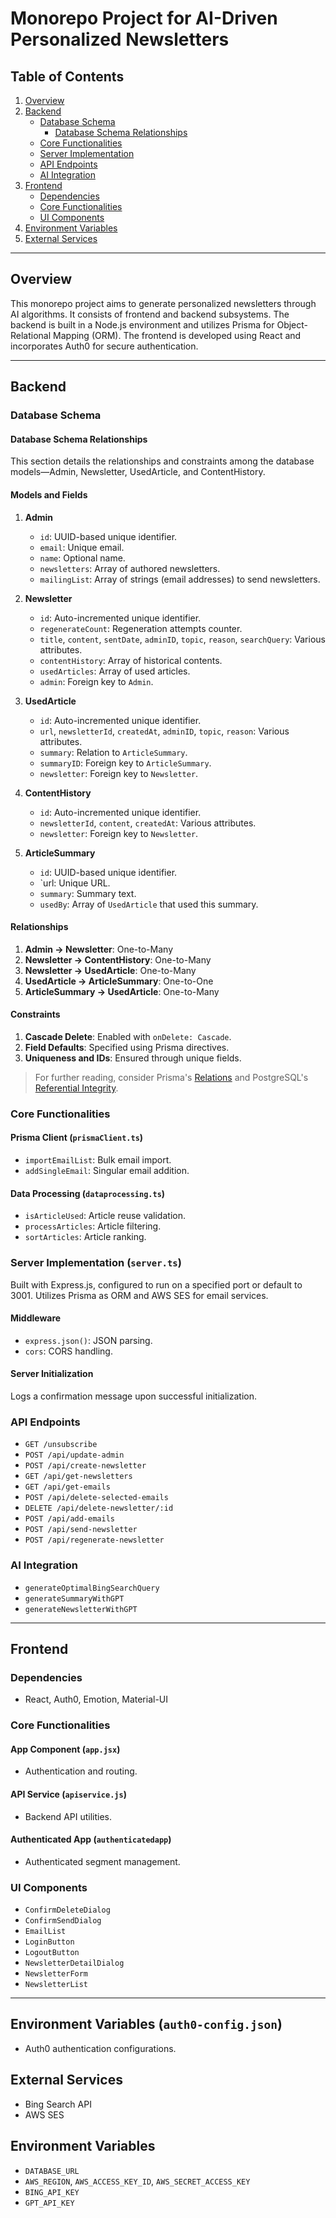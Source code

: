 # Monorepo Project for AI-Driven Personalized Newsletters

## Table of Contents

1. [Overview](#overview)
2. [Backend](#backend)
   - [Database Schema](#database-schema)
     - [Database Schema Relationships](#database-schema-relationships)
   - [Core Functionalities](#core-functionalities)
   - [Server Implementation](#server-implementation)
   - [API Endpoints](#api-endpoints)
   - [AI Integration](#ai-integration)
3. [Frontend](#frontend)
   - [Dependencies](#dependencies)
   - [Core Functionalities](#core-functionalities-1)
   - [UI Components](#ui-components)
4. [Environment Variables](#environment-variables)
5. [External Services](#external-services)

---

## Overview

This monorepo project aims to generate personalized newsletters through AI algorithms. It consists of frontend and backend subsystems. The backend is built in a Node.js environment and utilizes Prisma for Object-Relational Mapping (ORM). The frontend is developed using React and incorporates Auth0 for secure authentication.

---

## Backend

### Database Schema

#### Database Schema Relationships

This section details the relationships and constraints among the database models—Admin, Newsletter, UsedArticle, and ContentHistory.

#### Models and Fields

1. **Admin**

   - `id`: UUID-based unique identifier.
   - `email`: Unique email.
   - `name`: Optional name.
   - `newsletters`: Array of authored newsletters.
   - `mailingList`: Array of strings (email addresses) to send newsletters.

2. **Newsletter**

   - `id`: Auto-incremented unique identifier.
   - `regenerateCount`: Regeneration attempts counter.
   - `title`, `content`, `sentDate`, `adminID`, `topic`, `reason`, `searchQuery`: Various attributes.
   - `contentHistory`: Array of historical contents.
   - `usedArticles`: Array of used articles.
   - `admin`: Foreign key to `Admin`.

3. **UsedArticle**

   - `id`: Auto-incremented unique identifier.
   - `url`, `newsletterId`, `createdAt`, `adminID`, `topic`, `reason`: Various attributes.
   - `summary`: Relation to `ArticleSummary`.
   - `summaryID`: Foreign key to `ArticleSummary`.
   - `newsletter`: Foreign key to `Newsletter`.

4. **ContentHistory**

   - `id`: Auto-incremented unique identifier.
   - `newsletterId`, `content`, `createdAt`: Various attributes.
   - `newsletter`: Foreign key to `Newsletter`.

5. **ArticleSummary**
   - `id`: UUID-based unique identifier.
   - `url: Unique URL.
   - `summary`: Summary text.
   - `usedBy`: Array of `UsedArticle` that used this summary.

#### Relationships

1. **Admin -> Newsletter**: One-to-Many
2. **Newsletter -> ContentHistory**: One-to-Many
3. **Newsletter -> UsedArticle**: One-to-Many
4. **UsedArticle -> ArticleSummary**: One-to-One
5. **ArticleSummary -> UsedArticle**: One-to-Many

#### Constraints

1. **Cascade Delete**: Enabled with `onDelete: Cascade`.
2. **Field Defaults**: Specified using Prisma directives.
3. **Uniqueness and IDs**: Ensured through unique fields.

> For further reading, consider Prisma's [Relations](https://www.prisma.io/docs/concepts/components/prisma-schema/relations) and PostgreSQL's [Referential Integrity](https://www.postgresql.org/docs/current/ddl-constraints.html#DDL-CONSTRAINTS-FK).

### Core Functionalities

#### Prisma Client (`prismaClient.ts`)

- `importEmailList`: Bulk email import.
- `addSingleEmail`: Singular email addition.

#### Data Processing (`dataprocessing.ts`)

- `isArticleUsed`: Article reuse validation.
- `processArticles`: Article filtering.
- `sortArticles`: Article ranking.

### Server Implementation (`server.ts`)

Built with Express.js, configured to run on a specified port or default to 3001. Utilizes Prisma as ORM and AWS SES for email services.

#### Middleware

- `express.json()`: JSON parsing.
- `cors`: CORS handling.

#### Server Initialization

Logs a confirmation message upon successful initialization.

### API Endpoints

- `GET /unsubscribe`
- `POST /api/update-admin`
- `POST /api/create-newsletter`
- `GET /api/get-newsletters`
- `GET /api/get-emails`
- `POST /api/delete-selected-emails`
- `DELETE /api/delete-newsletter/:id`
- `POST /api/add-emails`
- `POST /api/send-newsletter`
- `POST /api/regenerate-newsletter`

### AI Integration

- `generateOptimalBingSearchQuery`
- `generateSummaryWithGPT`
- `generateNewsletterWithGPT`

---

## Frontend

### Dependencies

- React, Auth0, Emotion, Material-UI

### Core Functionalities

#### App Component (`app.jsx`)

- Authentication and routing.

#### API Service (`apiservice.js`)

- Backend API utilities.

#### Authenticated App (`authenticatedapp`)

- Authenticated segment management.

### UI Components

- `ConfirmDeleteDialog`
- `ConfirmSendDialog`
- `EmailList`
- `LoginButton`
- `LogoutButton`
- `NewsletterDetailDialog`
- `NewsletterForm`
- `NewsletterList`

---

## Environment Variables (`auth0-config.json`)

- Auth0 authentication configurations.

## External Services

- Bing Search API
- AWS SES

## Environment Variables

- `DATABASE_URL`
- `AWS_REGION`, `AWS_ACCESS_KEY_ID`, `AWS_SECRET_ACCESS_KEY`
- `BING_API_KEY`
- `GPT_API_KEY`
